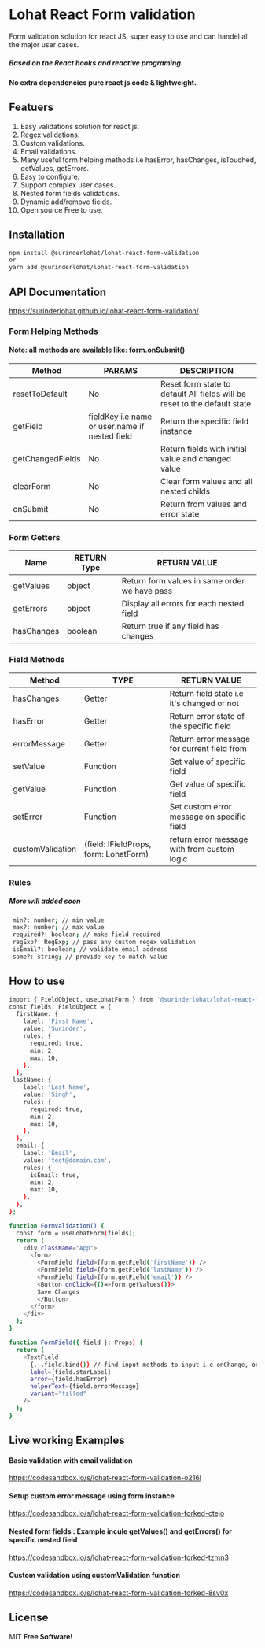 # Lohat React Form validation

Form validation solution for react JS, super easy to use and can handel all the major user cases.
##### Based on the React hooks and reactive programing.
#### No extra dependencies pure react js code & lightweight.

## Featuers
1. Easy validations solution for react js.
2. Regex validations.
3. Custom validations.
4. Email validations.
5. Many useful form helping methods i.e hasError, hasChanges, isTouched, getValues, getErrors.
6. Easy to configure.
7. Support complex user cases.
8. Nested form fields validations.
9. Dynamic add/remove fields.
10. Open source Free to use.

## Installation
```sh
npm install @surinderlohat/lohat-react-form-validation
or
yarn add @surinderlohat/lohat-react-form-validation
```
## API Documentation
https://surinderlohat.github.io/lohat-react-form-validation/

### Form Helping Methods
#### Note: all methods are available like: form.onSubmit()

| Method | PARAMS| DESCRIPTION |
| ------ | ------ |------ |
| resetToDefault |No | Reset form state to default All fields will be reset to the default state |
| getField | fieldKey i.e name or user.name if nested field | Return the specific field instance |
| getChangedFields | No | Return fields with initial value and changed value |
| clearForm | No | Clear form values and all nested childs |
| onSubmit | No | Return from values and error state |


### Form Getters
| Name | RETURN Type | RETURN VALUE |
| ------ | ------ |------ |
| getValues | object | Return form values in same order we have pass |
| getErrors | object | Display all errors for each nested field |
| hasChanges | boolean | Return true if any field has changes |


### Field Methods
| Method | TYPE | RETURN VALUE | 
| ------ | ------ | ------ |
| hasChanges | Getter | Return field state i.e it's changed or not |
| hasError | Getter | Return error state of the specific field |
| errorMessage| Getter| Return error message for current field from |
| setValue | Function | Set value of specific field |
| getValue | Function | Get value of specific field |
| setError | Function | Set custom error message on specific field |
| customValidation | (field: IFieldProps, form: LohatForm) | return error message with from custom logic | ;

### Rules 
##### More will added soon
``` sh
 min?: number; // min value
 max?: number; // max value
 required?: boolean; // make field required
 regExp?: RegExp; // pass any custom regex validation
 isEmail?: boolean; // validate email address
 same?: string; // provide key to match value
```

## How to use
```sh
import { FieldObject, useLohatForm } from '@surinderlohat/lohat-react-form-validation';
const fields: FieldObject = {
  firstName: {
    label: 'First Name',
    value: 'Surinder',
    rules: {
      required: true,
      min: 2,
      max: 10,
    },
  },
 lastName: {
    label: 'Last Name',
    value: 'Singh',
    rules: {
      required: true,
      min: 2,
      max: 10,
    },
  },
  email: {
    label: 'Email',
    value: 'test@domain.com',
    rules: {
      isEmail: true,
      min: 2,
      max: 10,
    },
  },
};

function FormValidation() {
  const form = useLohatForm(fields);
  return (
    <div className="App">
      <form>
        <FormField field={form.getField('firstName')} />
        <FormField field={form.getField('lastName')} />
        <FormField field={form.getField('email')} />
        <Button onClick={()=>form.getValues()}>
        Save Changes
        </Button>
      </form>
    </div>
  );
}

function FormField({ field }: Props) {
  return (
    <TextField
      {...field.bind()} // find input methods to input i.e onChange, onBlur, onFocus
      label={field.starLabel}
      error={field.hasError}
      helperText={field.errorMessage}
      variant="filled"
    />
  );
}

```

## Live working Examples

#### Basic validation with email validation
https://codesandbox.io/s/lohat-react-form-validation-o216l

#### Setup custom error message using form instance
https://codesandbox.io/s/lohat-react-form-validation-forked-ctejo

#### Nested form fields : Example incule getValues() and getErrors() for specific nested field
https://codesandbox.io/s/lohat-react-form-validation-forked-tzmn3

#### Custom validation using customValidation function
https://codesandbox.io/s/lohat-react-form-validation-forked-8sv0x

## License
MIT **Free Software!**
